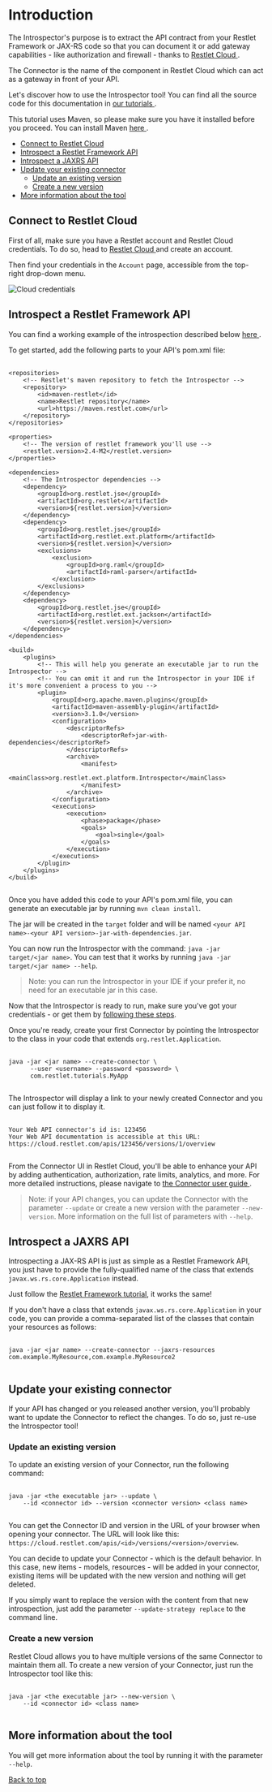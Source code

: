 <a class="anchor" name="introduction"></a>
# Introduction

The Introspector's purpose is to extract the API contract from your Restlet Framework or JAX-RS code so that you can
document it or add gateway capabilities - like authorization and firewall - thanks to
<a href="https://cloud.restlet.com/" target="_blank">
Restlet Cloud <i class="fa fa-external-link" aria-hidden="true"></i>
</a>.

The Connector is the name of the component in Restlet Cloud which can act as a gateway in front of your API.

Let's discover how to use the Introspector tool! You can find all the source code for this documentation in
<a href="https://github.com/restlet/tutorials-resources/tree/master/introspector" target="_blank">
our tutorials <i class="fa fa-external-link" aria-hidden="true"></i>
</a>.

This tutorial uses Maven, so please make sure you have it installed before you proceed. You can install Maven
<a href="https://maven.apache.org/download.cgi" target="_blank">
here <i class="fa fa-external-link" aria-hidden="true"></i>
</a>.

<!-- TOC: BEGIN -->
* [Connect to Restlet Cloud](#connect-to-restlet-cloud)
* [Introspect a Restlet Framework API](#introspect-a-restlet-framework-api)
* [Introspect a JAXRS API](#introspect-a-jaxrs-api)
* [Update your existing connector](#update-your-existing-connector)
  * [Update an existing version](#update-an-existing-version)
  * [Create a new version](#create-a-new-version)
* [More information about the tool](#more-information-about-the-tool)
<!-- TOC: END -->

<a class="anchor" name="connect-to-restlet-cloud"></a>
## Connect to Restlet Cloud

First of all, make sure you have a Restlet account and Restlet Cloud credentials. To do so, head to
<a href="https://cloud.restlet.com" target="_blank">
Restlet Cloud <i class="fa fa-external-link" aria-hidden="true"></i>
</a> and create an account.

Then find your credentials in the `Account` page, accessible from the top-right drop-down menu.

<!-- IN SCREENSHOT: TODO -->
![Cloud credentials](./images/cloud_tokens.png)

<a class="anchor" name="introspect-a-restlet-framework-api"></a>
## Introspect a Restlet Framework API

You can find a working example of the introspection described below
<a href="https://github.com/restlet/tutorials-resources/tree/master/introspector" target="_blank">
here <i class="fa fa-external-link" aria-hidden="true"></i>
</a>.

To get started, add the following parts to your API's pom.xml file:

<pre class="language-xml">
  <code class="language-xml">
&lt;repositories&gt;
    &lt;!-- Restlet's maven repository to fetch the Introspector --&gt;
    &lt;repository&gt;
        &lt;id&gt;maven-restlet&lt;/id&gt;
        &lt;name&gt;Restlet repository&lt;/name&gt;
        &lt;url&gt;https://maven.restlet.com&lt;/url&gt;
    &lt;/repository&gt;
&lt;/repositories&gt;

&lt;properties&gt;
    &lt;!-- The version of restlet framework you'll use --&gt;
    &lt;restlet.version&gt;2.4-M2&lt;/restlet.version&gt;
&lt;/properties&gt;

&lt;dependencies&gt;
    &lt;!-- The Introspector dependencies --&gt;
    &lt;dependency&gt;
        &lt;groupId&gt;org.restlet.jse&lt;/groupId&gt;
        &lt;artifactId&gt;org.restlet&lt;/artifactId&gt;
        &lt;version&gt;${restlet.version}&lt;/version&gt;
    &lt;/dependency&gt;
    &lt;dependency&gt;
        &lt;groupId&gt;org.restlet.jse&lt;/groupId&gt;
        &lt;artifactId&gt;org.restlet.ext.platform&lt;/artifactId&gt;
        &lt;version&gt;${restlet.version}&lt;/version&gt;
        &lt;exclusions&gt;
            &lt;exclusion&gt;
                &lt;groupId&gt;org.raml&lt;/groupId&gt;
                &lt;artifactId&gt;raml-parser&lt;/artifactId&gt;
            &lt;/exclusion&gt;
        &lt;/exclusions&gt;
    &lt;/dependency&gt;
    &lt;dependency&gt;
        &lt;groupId&gt;org.restlet.jse&lt;/groupId&gt;
        &lt;artifactId&gt;org.restlet.ext.jackson&lt;/artifactId&gt;
        &lt;version&gt;${restlet.version}&lt;/version&gt;
    &lt;/dependency&gt;
&lt;/dependencies&gt;

&lt;build&gt;
    &lt;plugins&gt;
        &lt;!-- This will help you generate an executable jar to run the Introspector --&gt;
        &lt;!-- You can omit it and run the Introspector in your IDE if it's more convenient a process to you --&gt;
        &lt;plugin&gt;
            &lt;groupId&gt;org.apache.maven.plugins&lt;/groupId&gt;
            &lt;artifactId&gt;maven-assembly-plugin&lt;/artifactId&gt;
            &lt;version&gt;3.1.0&lt;/version&gt;
            &lt;configuration&gt;
                &lt;descriptorRefs&gt;
                    &lt;descriptorRef&gt;jar-with-dependencies&lt;/descriptorRef&gt;
                &lt;/descriptorRefs&gt;
                &lt;archive&gt;
                    &lt;manifest&gt;
                        &lt;mainClass&gt;org.restlet.ext.platform.Introspector&lt;/mainClass&gt;
                    &lt;/manifest&gt;
                &lt;/archive&gt;
            &lt;/configuration&gt;
            &lt;executions&gt;
                &lt;execution&gt;
                    &lt;phase&gt;package&lt;/phase&gt;
                    &lt;goals&gt;
                        &lt;goal&gt;single&lt;/goal&gt;
                    &lt;/goals&gt;
                &lt;/execution&gt;
            &lt;/executions&gt;
        &lt;/plugin&gt;
    &lt;/plugins&gt;
&lt;/build&gt;
  </code>
</pre>

Once you have added this code to your API's pom.xml file, you can generate an executable jar by running `mvn clean install`.

The jar will be created in the `target` folder and will be named
`<your API name>-<your API version>-jar-with-dependencies.jar`.

You can now run the Introspector with the command: `java -jar target/<jar name>`. You can test that it works by running
`java -jar target/<jar name> --help`.

> Note: you can run the Introspector in your IDE if your prefer it, no need for an executable jar in this case.

Now that the Introspector is ready to run, make sure you've got your credentials - or get them by
[following these steps](#connect-to-restlet-cloud).

Once you're ready, create your first Connector by pointing the Introspector to the class in your code that extends
`org.restlet.Application`.

<pre class="language-shell">
  <code class="language-shell">
java -jar &lt;jar name&gt; --create-connector \
      --user &lt;username&gt; --password &lt;password&gt; \
      com.restlet.tutorials.MyApp
  </code>
</pre>

The Introspector will display a link to your newly created Connector and you can just follow it to display it.

<pre class="language-shell">
  <code class="language-shell">
Your Web API connector's id is: 123456
Your Web API documentation is accessible at this URL: https://cloud.restlet.com/apis/123456/versions/1/overview
  </code>
</pre>

From the Connector UI in Restlet Cloud, you'll be able to enhance your API by adding authentication, authorization,
rate limits, analytics, and more. For more detailed instructions, please navigate to
<a href="https://restlet.com/documentation/cloud/user-guide/manage/connectors" target="_blank">
the Connector user guide <i class="fa fa-external-link" aria-hidden="true"></i>
</a>.


> Note: if your API changes, you can update the Connector with the parameter `--update` or create a new version with
the parameter `--new-version`. More information on the full list of parameters with `--help`.

<a class="anchor" name="introspect-a-jaxrs-api"></a>
## Introspect a JAXRS API

Introspecting a JAX-RS API is just as simple as a Restlet Framework API, you just have to provide the fully-qualified
name of the class that extends `javax.ws.rs.core.Application` instead.

Just follow the [Restlet Framework tutorial](#introspect-a-restlet-framework-api), it works the same!

If you don't have a class that extends `javax.ws.rs.core.Application` in your code, you can provide a comma-separated
list of the classes that contain your resources as follows:

<pre class="language-shell">
  <code class="language-shell">
java -jar &lt;jar name&gt; --create-connector --jaxrs-resources com.example.MyResource,com.example.MyResource2
  </code>
</pre>

<a class="anchor" name="update-your-existing-connector"></a>
## Update your existing connector

If your API has changed or you released another version, you'll probably want to update the Connector to reflect the
changes. To do so, just re-use the Introspector tool!

<a class="anchor" name="update-an-existing-version"></a>
### Update an existing version

To update an existing version of your Connector, run the following command:

<pre class="language-shell">
  <code class="language-shell">
java -jar &lt;the executable jar&gt; --update \
    --id &lt;connector id&gt; --version &lt;connector version&gt; &lt;class name&gt;
  </code>
</pre>

You can get the Connector ID and version in the URL of your browser when opening your connector. The URL will look
like this: `https://cloud.restlet.com/apis/<id>/versions/<version>/overview`.

You can decide to update your Connector - which is the default behavior. In this case, new items - models,
resources - will be added in your connector, existing items will be updated with the new version and nothing will get
deleted.

If you simply want to replace the version with the content from that new introspection, just add the parameter
`--update-strategy replace` to the command line.

<a class="anchor" name="create-a-new-version"></a>
### Create a new version

Restlet Cloud allows you to have multiple versions of the same Connector to maintain them all. To create a new version
of your Connector, just run the Introspector tool like this:

<pre class="language-shell">
  <code class="language-shell">
java -jar &lt;the executable jar&gt; --new-version \
    --id &lt;connector id&gt; &lt;class name&gt;
  </code>
</pre>

<a class="anchor" name="more-information-about-the-tool"></a>
## More information about the tool

You will get more information about the tool by running it with the parameter `--help`. 

[Back to top](#introduction)
